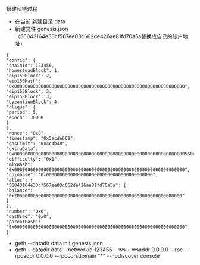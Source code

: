 搭建私链过程

* 在当前 新建目录 data
* 新建文件 genesis.json（56043164e33cf567ee03c662de426ae81fd70a5a替换成自己的账户地址）
```
{
"config": {
"chainId": 123456,
"homesteadBlock": 1,
"eip150Block": 2,
"eip150Hash": "0x0000000000000000000000000000000000000000000000000000000000000000",
"eip155Block": 3,
"eip158Block": 3,
"byzantiumBlock": 4,
"clique": {
"period": 5,
"epoch": 30000
}
},
"nonce": "0x0",
"timestamp": "0x5acde669",
"gasLimit": "0x4c4b40",
"extraData": "0x000000000000000000000000000000000000000000000000000000000000000056043164e33cf567ee03c662de426ae81fd70a5a0000000000000000000000000000000000000000000000000000000000000000000000000000000000000000000000000000000000000000000000000000000000",
"difficulty": "0x1",
"mixHash": "0x0000000000000000000000000000000000000000000000000000000000000000",
"coinbase": "0x0000000000000000000000000000000000000000",
"alloc": {
"56043164e33cf567ee03c662de426ae81fd70a5a": {
"balance": "0x200000000000000000000000000000000000000000000000000000000000000"
}
},
"number": "0x0",
"gasUsed": "0x0",
"parentHash": "0x0000000000000000000000000000000000000000000000000000000000000000"
}
```

* geth --datadir data init genesis.json
* geth --datadir data --networkid 123456 --ws --wsaddr 0.0.0.0  --rpc --rpcaddr 0.0.0.0 --rpccorsdomain "*" --nodiscover console